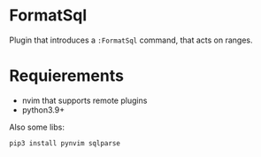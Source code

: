 # FormatSql
Plugin that introduces a `:FormatSql` command, that acts on ranges.

# Requierements
- nvim that supports remote plugins
- python3.9+

Also some libs:
```shell
pip3 install pynvim sqlparse
```
